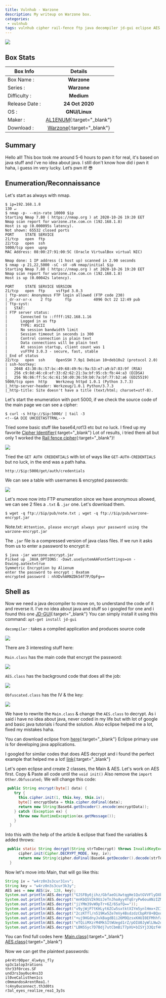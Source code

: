 ```yaml
---
title: Vulnhub - Warzone
description: My writeup on Warzone box.
categories:
 - vulnhub
tags: vulnhub cipher rail-fence ftp java decompiler jd-gui eclipse AES
---
```


![](https://i.imgur.com/KhhkGVS.png)

## Box Stats

| Box Info      | Details       | 
| ------------- |:-------------:| 
| Box Name :    | **Warzone**  | 
| Series :      | **Warzone**         |
| Difficulty :  | **Medium**             |   
| Release Date :| **24 Oct 2020**      |    
| OS :          | **GNU/Linux**        |   
| Maker :       | [AL1ENUM](https://twitter.com/AL1ENUM){:target="_blank"}     | 
| Download :    | [Warzone](https://www.vulnhub.com/entry/warzone-1,589/){:target="_blank"}      | 

## Summary

Hello all! This box took me around 5-6 hours to pwn it for real, it's based on java stuff and i've no idea about java. I still don't know how did i pwn it haha, i guess im very lucky. Let’s pwn it! :sunglasses:

## Enumeration/Reconnaissance

Let's start as always with nmap.

```
$ ip=192.168.1.8                                                                                                                                                                 130 ↵
$ nmap -p- --min-rate 10000 $ip
Starting Nmap 7.80 ( https://nmap.org ) at 2020-10-26 19:20 EET
Nmap scan report for warzone.zte.com.cn (192.168.1.8)
Host is up (0.000095s latency).
Not shown: 65532 closed ports
PORT     STATE SERVICE
21/tcp   open  ftp
22/tcp   open  ssh
5000/tcp open  upnp
MAC Address: 08:00:27:91:00:5C (Oracle VirtualBox virtual NIC)

Nmap done: 1 IP address (1 host up) scanned in 2.90 seconds
$ nmap -p 21,22,5000 -sC -sV -oN nmap/initial $ip
Starting Nmap 7.80 ( https://nmap.org ) at 2020-10-26 19:20 EET
Nmap scan report for warzone.zte.com.cn (192.168.1.8)
Host is up (0.00042s latency).

PORT     STATE SERVICE VERSION
21/tcp   open  ftp     vsftpd 3.0.3
| ftp-anon: Anonymous FTP login allowed (FTP code 230)
|_dr-xr-xr-x    2 ftp      ftp          4096 Oct 22 12:49 pub
| ftp-syst: 
|   STAT: 
| FTP server status:
|      Connected to ::ffff:192.168.1.16
|      Logged in as ftp
|      TYPE: ASCII
|      No session bandwidth limit
|      Session timeout in seconds is 300
|      Control connection is plain text
|      Data connections will be plain text
|      At session startup, client count was 1
|      vsFTPd 3.0.3 - secure, fast, stable
|_End of status
22/tcp   open  ssh     OpenSSH 7.9p1 Debian 10+deb10u2 (protocol 2.0)
| ssh-hostkey: 
|   2048 43:30:8c:57:bc:49:68:49:9c:9a:53:e7:a9:b7:83:9f (RSA)
|   256 c9:8d:46:c8:ef:33:d2:62:21:3a:bf:95:cb:fb:44:a3 (ECDSA)
|_  256 9b:86:ff:5c:6c:61:50:d0:36:59:b0:7a:bf:77:b2:a6 (ED25519)
5000/tcp open  http    Werkzeug httpd 1.0.1 (Python 3.7.3)
|_http-server-header: Werkzeug/1.0.1 Python/3.7.3
|_http-title: Site doesn't have a title (text/html; charset=utf-8).
```

Let's start the enumeration with port 5000, if we check the source code of the main page we can see a cipher:

```
$ curl -s http://$ip:5000/ | tail -3
<!--GA DIE UHCEETASTTRNL-->
```

Tried some basic stuff like base64,rot13 etc but no luck. I fired up my favorite [Cipher Identifier](https://www.boxentriq.com/code-breaking/cipher-identifier){:target="_blank"} Lot of results, i tried them all but only 1 worked the [Rail fence cipher](https://www.boxentriq.com/code-breaking/rail-fence-cipher){:target="_blank"}!

![](https://i.imgur.com/yfJ1Ulu.png)

Tried the `GET AUTH CREDENTIALS` with lot of ways like `GET-AUTH-CREDENTIALS` but no luck, in the end was a path haha.

`http://$ip:5000/get/auth/credentials`

We can see a table with usernames & encrypted passwords:

![](https://i.imgur.com/QsWxdci.png)

Let's move now into FTP enumeration since we have anonymous allowed, we can see 2 files a `.txt` & `.jar` one. Let's download them.

```
$ wget -q ftp://$ip/pub/note.txt ; wget -q ftp://$ip/pub/warzone-encrypt.jar
```

Note.txt: `Attention, please encrypt always your password using the warzone-encrypt.jar`

The `.jar` file is a compressed version of java class files. If we run it asks from us to enter a password to encrypt it:

```
$ java -jar warzone-encrypt.jar 
Picked up _JAVA_OPTIONS: -Dawt.useSystemAAFontSettings=on -Dswing.aatext=true
Symmetric Encryption by Alienum
enter the password to encrypt : 0xatom
encrypted password : nhXDvhARNZDk54f7P/DpFg==
```

## Shell as

Now we need a java decompiler to move on, to understand the code of it and reverse it. I've no idea about java and stuff so i googled for one and i found this one [JD-GUI](http://java-decompiler.github.io/){:target="_blank"} You can simply install it using this command: `apt-get install jd-gui`

`decompiler` : takes a compiled application and produces source code

![](https://i.imgur.com/lQentrY.png)

There are 3 interesting stuff here:

`Main.class` has the main code that encrypt the password:

![](https://i.imgur.com/nh852zm.png)

`AES.class` has the background code that does all the job:

![](https://i.imgur.com/0xC9smk.png)

`Obfuscated.class` has the IV & the key:

![](https://i.imgur.com/rygDYTf.png)

We have to rewrite the `Main.class` & change the `AES.class` to decrypt. As i said i have no idea about java, never coded in my life but with lot of google and basic java tutorials i found the solution. Also eclipse helped me a lot, fixed my mistakes haha. 

You can download eclipse from [here](https://www.eclipse.org/downloads/packages/){:target="_blank"} Eclipse primary use is for developing java applications.

I googled for similar codes that does AES decrypt and i found the perfect example that helped me a lot! [link](https://howtodoinjava.com/java/java-security/java-aes-encryption-example/){:target="_blank"}

Let's open eclipse and create 2 classes, the Main & AES. Let's work on AES first. Copy & Paste all code until the `void init()` Also remove the `import Other.Obfuscated;` We will change this code:

```java
 public String encrypt(byte[] data) {
    try {
      this.cipher.init(1, this.key, this.iv);
      byte[] encryptData = this.cipher.doFinal(data);
      return new String(Base64.getEncoder().encode(encryptData));
    } catch (Exception ex) {
      throw new RuntimeException(ex.getMessage());
    } 
  }
```

Into this with the help of the article & eclipse that fixed the variables & added throws:

```java
 public static String decrypt(String strToDecrypt) throws InvalidKeyException, InvalidAlgorithmParameterException, IllegalBlockSizeException, BadPaddingException {
	  cipher.init(Cipher.DECRYPT_MODE, key, iv);
	  return new String(cipher.doFinal(Base64.getDecoder().decode(strToDecrypt)));
  }
```

Now let's move into Main, that will go like this:

```java
String iv = "w4rz0n3s3cur31vv";
String key = "w4rz0n3s3cur3k3y";
AES aes = new AES(iv, 128, key);
System.out.println(AES.decrypt("GJSFBy6jihz/GbfaeOiXwtqgHe1QutGVVFlyDXbxVRo="));
System.out.println(AES.decrypt("mnKbQSV2k9UzJeTnJhoAyy4TqEryPw6ouANzIZMXF6Y="));
System.out.println(AES.decrypt("jiYMm39vW9pTr+6Z/6SafQ=="));
System.out.println(AES.decrypt("v9yjWjP7tKHLyt6ZCw5sxtktXIYm5ynlHmx+ZCI4OT4="));
System.out.println(AES.decrypt("2czKTfl/n519Kw5Ze7mVy4BsdzdzCbpRY8+BQxqnsYg="));
System.out.println(AES.decrypt("+uj9HGdnyJvkBagdB1i26M9QzsxKHUI0EFMhhfaqt2A="));
System.out.println(AES.decrypt("eTQiiMXzrM4MkSItWUegd1rZ/pOIU0JyWlLNw2oW6oo="));
System.out.println(AES.decrypt("LBN5Syc7D7Bdj7utCbmBiT7pXU+bISYj33Qzf4CmIDs="));
```

You can find full codes here: [Main.class](https://ghostbin.co/paste/kxgnz){:target="_blank"} [AES.class](https://ghostbin.co/paste/f6hz6){:target="_blank"}

Now we can get the plaintext passwords:

```
p4r4tr00per_4lw4ys_fly
sp3c1alop3rations
thr33f0rces.SF
und3rs3ay0uc4ns33
il0veCalisthen1cs
c0mmandosArentRea1.!
!c4ny0uconnect.th3d0ts
r3al_eyes_real1ze_rea1_3y3s
```




